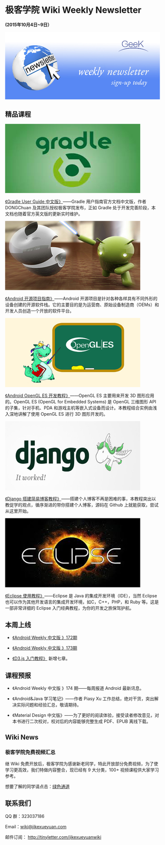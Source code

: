 # 极客学院 Wiki Weekly Newsletter  
 
**(2015年10月4日~9日）**

![newsletterlogo](images/newsletter-banner.jpg) 

## 精品课程

![](images/gradle.jpg)

[《Gradle User Guide 中文版》](http://wiki.jikexueyuan.com/project/GradleUserGuide-Wiki/)——Gradle 用户指南官方文档中文版，作者 DONGChuan 及其团队授权极客学院发布，正如 Gradle 处于开发完善阶段，本文档也随着官方英文版的更新实时维护。

![](images/android.jpg)

[《Android 开源项目指南》](http://wiki.jikexueyuan.com/project/android-source/)——Android 开源项目是针对各种各样具有不同外形的设备创建的开源软件栈。它的主要目的是为运营商、原始设备制造商（OEMs）和开发人员创造一个开放的软件平台。

![](images/opengles.jpg)

[《Android OpenGL ES 开发教程》](http://wiki.jikexueyuan.com/project/opengl-es-guide/)——OpenGL ES 主要用来开发 3D 图形应用的。OpenGL ES (OpenGL for Embedded Systems) 是 OpenGL 三维图形 API 的子集，针对手机、PDA 和游戏主机等嵌入式设备而设计。本教程结合实例由浅入深地讲解了使用 OpenGL ES 进行 3D 图形开发的。

![](images/django.jpg)

[《Django 搭建简易博客教程》](http://wiki.jikexueyuan.com/project/django-set-up-blog/)——搭建个人博客不再是困难的事，本教程突出以教促学的观点，循序渐进的带你搭建个人博客，源码在 Github 上就能获取，尝试从这里开始。

![](images/eclipse.jpg)

[《Eclipse 使用教程》](http://wiki.jikexueyuan.com/project/eclipse/)——Eclipse 是 Java 的集成开发环境（IDE），当然 Eclipse 也可以作为其他开发语言的集成开发环境，如C，C++，PHP，和 Ruby 等。这是一部非常详细的 Eclipse 入门经典教程，为你的开发之旅保驾护航。

## 本周上线

- [《Android Weekly 中文版 》172期](http://wiki.jikexueyuan.com/project/android-weekly/issue-172/index.html)

- [《Android Weekly 中文版 》173期](http://wiki.jikexueyuan.com/project/android-weekly/issue-173/index.html)

- [《D3.js 入门教程》](http://wiki.jikexueyuan.com/project/d3wiki/) 新增七章。

## 课程预报

- 《Android Weekly 中文版 》174 期——每周报道 Android 最新讯息。

- 《Android&Java 学习笔记》——作者 Piasy Xu 工作总结，绝对干货，突出解决实际问题和经验汇总，敬请期待。

- 《Material Design 中文版》——为了更好的阅读体验，接受读者修改意见，对本书进行二次校对，校对后的内容能够完整生成 PDF、EPUB 离线下载。

## Wiki News

### 极客学院免费视频汇总

继 Wiki 免费开放后，极客学院为感谢新老同学，特此开放部分免费视频，为了使学习更高效，我们特做内容整合，现已经有 9 大分类，100+ 视频课程供大家学习参考。

想要了解的同学请点击：[绿色通道](http://www.jikexueyuan.com/blog/449.html?huodong=freecourse_shouye_banner_0909)

## 联系我们

QQ 群：323037186

Email：wiki@jikexueyuan.com

邮件订阅： <http://tinyletter.com/jikexueyuanwiki>